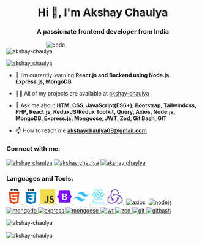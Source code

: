 <h1 align="center">Hi 👋, I'm Akshay Chaulya</h1>
<h3 align="center">A passionate frontend developer from India</h3>

<img align="right" src="https://encrypted-tbn0.gstatic.com/images?q=tbn:ANd9GcTgmXy69YzLGpXQPHvzqK837u_fkSiFu5cg7Q&usqp=CAU" alt="code" 
width="400px">

<p align="left"> <img src="https://komarev.com/ghpvc/?username=akshay-chaulya&label=Profile%20views&color=0e75b6&style=flat" alt="akshay-chaulya" /> </p>

<p align="left"> <a href="https://twitter.com/akshay_chaulya" target="blank"><img src="https://img.shields.io/twitter/follow/akshay_chaulya?logo=twitter&style=for-the-badge" alt="akshay_chaulya" /></a> </p>

- 🌱 I’m currently learning **React.js and Backend using Node.js, Express.js, MongoDB**

- 👨‍💻 All of my projects are available at [akshay-chaulya](https://github.com/akshay-chaulya/)

- 💬 Ask me about **HTM, CSS, JavaScript(ES6+), Bootstrap, Tailwindcss, PHP, React.js,  ReduxJS/Redux Toolkit, Query, Axios, Node.js, MongoDB, Express.js, Mongoose, JWT, Zod, Git Bash, GIT**

- 📫 How to reach me **akshaychaulya09@gmail.com**

<h3 align="left">Connect with me:</h3>
<p align="left">
<a href="https://twitter.com/akshay_chaulya" target="blank"><img align="center" src="https://raw.githubusercontent.com/rahuldkjain/github-profile-readme-generator/master/src/images/icons/Social/twitter.svg" alt="akshay_chaulya" height="30" width="40" /></a>
<a href="https://www.linkedin.com/in/akshay-chaulya-5674552b3/" target="blank"><img align="center" src="https://raw.githubusercontent.com/rahuldkjain/github-profile-readme-generator/master/src/images/icons/Social/linked-in-alt.svg" alt="akshay chaulya" height="30" width="40" /></a>
<a href="https://www.instagram.com/akshay_chaulya/" target="blank"><img align="center" src="https://raw.githubusercontent.com/rahuldkjain/github-profile-readme-generator/master/src/images/icons/Social/instagram.svg" alt="akshay chaylya" height="30" width="40" /></a>
</p>

<h3 align="left">Languages and Tools:</h3>
<p align="left">
  <a href="https://www.w3.org/html/" target="_blank" rel="noreferrer">
    <img src="https://raw.githubusercontent.com/devicons/devicon/master/icons/html5/html5-original-wordmark.svg" alt="html5" width="40" height="40"/>
  </a>
  <a href="https://www.w3schools.com/css/" target="_blank" rel="noreferrer">
    <img src="https://raw.githubusercontent.com/devicons/devicon/master/icons/css3/css3-original-wordmark.svg" alt="css3" width="40" height="40"/>
  </a>
  <a href="https://developer.mozilla.org/en-US/docs/Web/JavaScript" target="_blank" rel="noreferrer">
    <img src="https://raw.githubusercontent.com/devicons/devicon/master/icons/javascript/javascript-original.svg" alt="javascript" width="40" height="40"/>
  </a>
  <a href="https://getbootstrap.com" target="_blank" rel="noreferrer">
    <img src="https://raw.githubusercontent.com/devicons/devicon/master/icons/bootstrap/bootstrap-original.svg" alt="bootstrap" width="40" height="40"/>
  </a>
  <a href="https://tailwindcss.com" target="_blank" rel="noreferrer">
    <img src="https://raw.githubusercontent.com/devicons/devicon/master/icons/tailwindcss/tailwindcss-original.svg" alt="tailwindcss" width="40" height="40"/>
  </a>
  <a href="https://reactjs.org" target="_blank" rel="noreferrer">
    <img src="https://raw.githubusercontent.com/devicons/devicon/master/icons/react/react-original-wordmark.svg" alt="react" width="40" height="40"/>
  </a>
  <a href="https://redux.js.org/" target="_blank" rel="noreferrer">
    <img src="https://raw.githubusercontent.com/devicons/devicon/master/icons/redux/redux-original.svg" alt="redux" width="40" height="40"/>
  <a href="https://axios-http.com/" target="_blank" rel="noreferrer">
  <img src="https://upload.wikimedia.org/wikipedia/commons/c/c8/Axios_logo_%282020%29.svg" alt="axios" width="40" height="40" style="background-color: white; padding: 5px; border-radius: 5px;"/>
</a>
  <a href="https://nodejs.org" target="_blank" rel="noreferrer">
    <img src="https://encrypted-tbn0.gstatic.com/images?q=tbn:ANd9GcS1Wk_mcFmr5VsIqWBGpVuYb-hgK0uSiySJuw&s" alt="nodejs" width="40" height="40"/>
  </a>
  <a href="https://www.mongodb.com/" target="_blank" rel="noreferrer">
    <img src="https://encrypted-tbn0.gstatic.com/images?q=tbn:ANd9GcRntoWjZ62js93sAqbdA8BfN1fXoPGVh9dVvQ&s" alt="mongodb" width="40" height="40"/>
  </a>
  <a href="https://expressjs.com" target="_blank" rel="noreferrer">
    <img src="https://i0.wp.com/iotbyhvm.ooo/wp-content/uploads/2019/01/expressjs.png?fit=872%2C472&ssl=1" alt="express" width="40" height="40"/>
  </a>
  <a href="https://mongoosejs.com" target="_blank" rel="noreferrer">
    <img src="https://media.licdn.com/dms/image/D5612AQFpmEuUD9ls-g/article-cover_image-shrink_600_2000/0/1691332231032?e=2147483647&v=beta&t=REnQuPjkWQ6BL3OkXiMRQlRt02X5SY9vNrvUG7P1GFs" alt="mongoose" width="40" height="40"/>
  </a>
  <a href="https://jwt.io/" target="_blank" rel="noreferrer">
    <img src="https://seeklogo.com/images/J/jwt-logo-65D86B4640-seeklogo.com.png" alt="jwt" width="40" height="40"/>
  </a>
  <a href="https://zod.dev/" target="_blank" rel="noreferrer">
    <img src="https://avatars.githubusercontent.com/u/66828207?s=200&v=4" alt="zod" width="40" height="40"/>
  </a>
  <a href="https://git-scm.com/" target="_blank" rel="noreferrer">
    <img src="https://www.vectorlogo.zone/logos/git-scm/git-scm-icon.svg" alt="git" width="40" height="40"/>
  </a>
  <a href="https://gitforwindows.org/" target="_blank" rel="noreferrer">
    <img src="https://encrypted-tbn0.gstatic.com/images?q=tbn:ANd9GcQEhuQZklbK0-XpvaT_i77UHiSHZsROwSzFGg&s" alt="gitbash" width="40" height="40"/>
  </a>
</p>



<p><img align="center" src="https://github-readme-stats.vercel.app/api/top-langs?username=akshay-chaulya&show_icons=true&locale=en&layout=compact" alt="akshay-chaulya" /></p>

<p><img align="center" src="https://github-readme-streak-stats.herokuapp.com/?user=akshay-chaulya&" alt="akshay-chaulya" /></p>
